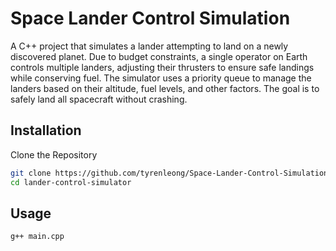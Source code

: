# Space Lander Control Simulation

A C++ project that simulates a lander attempting to land on a newly discovered planet. 
Due to budget constraints, a single operator on Earth controls multiple landers, 
adjusting their thrusters to ensure safe landings while conserving fuel. The simulator uses 
a priority queue to manage the landers based on their altitude, fuel levels, and other factors. 
The goal is to safely land all spacecraft without crashing.

## Installation

Clone the Repository


```bash
git clone https://github.com/tyrenleong/Space-Lander-Control-Simulation.git
cd lander-control-simulator
```

## Usage

```bash
g++ main.cpp
```
